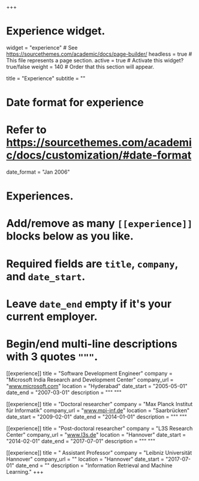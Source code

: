+++
# Experience widget.
widget = "experience"  # See https://sourcethemes.com/academic/docs/page-builder/
headless = true  # This file represents a page section.
active = true  # Activate this widget? true/false
weight = 140  # Order that this section will appear.

title = "Experience"
subtitle = ""

# Date format for experience
#   Refer to https://sourcethemes.com/academic/docs/customization/#date-format
date_format = "Jan 2006"

# Experiences.
#   Add/remove as many `[[experience]]` blocks below as you like.
#   Required fields are `title`, `company`, and `date_start`.
#   Leave `date_end` empty if it's your current employer.
#   Begin/end multi-line descriptions with 3 quotes `"""`.
[[experience]]
  title = "Software Development Engineer"
  company = "Microsoft India Research and Development Center"
  company_url = "www.microsoft.com"
  location = "Hyderabad"
  date_start = "2005-05-01"
  date_end = "2007-03-01"
  description = """
  """

[[experience]]
  title = "Doctoral researcher"
  company = "Max Planck Institut für Informatik"
  company_url = "www.mpi-inf.de"
  location = "Saarbrücken"
  date_start = "2009-02-01"
  date_end = "2014-01-01"
  description = """
  """

[[experience]]
  title = "Post-doctoral researcher"
  company = "L3S Research Center"
  company_url = "www.l3s.de"
  location = "Hannover"
  date_start = "2014-02-01"
  date_end = "2017-07-01"
  description = """
  """

[[experience]]
  title = " Assistant Professor"
  company = "Leibniz Universität Hannover"
  company_url = ""
  location = "Hannover"
  date_start = "2017-07-01"
  date_end = ""
  description = "Information Retrieval and Machine Learning."
+++
